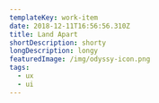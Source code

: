```yaml
---
templateKey: work-item
date: 2018-12-11T16:56:56.310Z
title: Land Apart
shortDescription: shorty
longDescription: longy
featuredImage: /img/odyssy-icon.png
tags:
  - ux
  - ui
---
```


